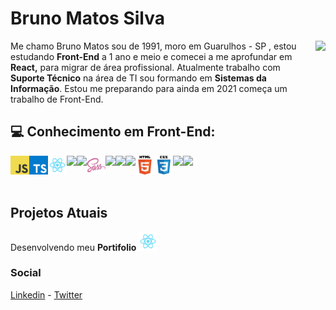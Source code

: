 # Bruno Matos Silva 
<img align="right" height="500px" src="https://user-images.githubusercontent.com/69808542/124537182-c6f80f80-ddef-11eb-865b-c18a5bd517b5.png" />
Me chamo Bruno Matos sou de 1991, moro em Guarulhos - SP , estou estudando <b>Front-End</b> a 1 ano e meio e comecei a me aprofundar em <b>React,</b> para migrar de área profissional. Atualmente trabalho com <strong>Suporte Técnico</strong> na área de TI sou formando em <strong>Sistemas da Informação</strong>. Estou me preparando para ainda em 2021 começa um trabalho de Front-End.

<h2>💻 Conhecimento em <strong>Front-End</strong>:</h2>
<p><img align="left" height="30px" src="https://raw.githubusercontent.com/github/explore/80688e429a7d4ef2fca1e82350fe8e3517d3494d/topics/javascript/javascript.png" />
<img align="left" height="30px" src="https://raw.githubusercontent.com/github/explore/80688e429a7d4ef2fca1e82350fe8e3517d3494d/topics/typescript/typescript.png" />
<img align="left" height="30px" src="https://raw.githubusercontent.com/github/explore/80688e429a7d4ef2fca1e82350fe8e3517d3494d/topics/react/react.png" />
<img align="left" height="30px" src="https://seeklogo.com/images/N/next-js-logo-8FCFF51DD2-seeklogo.com.png" />
<img align="left" height="30px" src="https://miro.medium.com/max/480/1*Iohnw2aOQ5EBghVoqKA7VA.png" />
<img align="left" height="30px" src="https://raw.githubusercontent.com/github/explore/80688e429a7d4ef2fca1e82350fe8e3517d3494d/topics/sass/sass.png" />
<img align="left" height="30px" src="https://avatars.githubusercontent.com/u/54212428?s=280&v=4" />
<img align="left" height="30px" src="https://seeklogo.com/images/P/prismic-logo-F6A173E6D0-seeklogo.com.png" />
<img align="left" height="30px" src="https://firebase.google.com/images/brand-guidelines/logo-logomark.png?hl=pt" />
<img align="left" height="30px" src="https://raw.githubusercontent.com/github/explore/80688e429a7d4ef2fca1e82350fe8e3517d3494d/topics/html/html.png" />
<img align="left" height="30px" src="https://raw.githubusercontent.com/github/explore/80688e429a7d4ef2fca1e82350fe8e3517d3494d/topics/css/css.png" />
<img align="left" height="30px" src="https://img.stackshare.io/service/11751/FuQfC3sh_400x400.jpg" />
<img height="30px" src="https://image.flaticon.com/icons/png/512/25/25231.png" /></p>

 <br>
 <h2>Projetos Atuais</h2>
 
 Desenvolvendo meu <b>Portifolio</b> <img height="30px" src="https://raw.githubusercontent.com/github/explore/80688e429a7d4ef2fca1e82350fe8e3517d3494d/topics/react/react.png" />

### Social

[Linkedin](https://www.linkedin.com/in/bmsfrontend/) - [Twitter](https://twitter.com/bmsfrontend)
